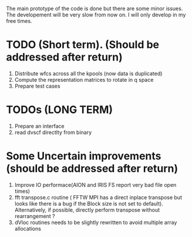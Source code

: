 The main prototype of the code is done but there are some minor issues. 
The developement will be very slow from now on. I will only develop in 
my free times.

# TODO (Short term). (Should be addressed after return)
1) Distribute wfcs across all the kpools (now data is duplicated)
2) Compute the representation matrices to rotate in q space
3) Prepare test cases

# TODOs (LONG TERM)
1) Prepare an interface 
2) read dvscf directlty from binary


# Some Uncertain improvements (should be addressed after return)
1) Improve IO performace(AION and IRIS FS report very bad file open times)
2) fft transpose.c routine ( FFTW MPI has a direct inplace transpose but looks 
like there is a bug if the Block size is not set to default). Alternatively,
if possible, directly perform transpose without rearrangement ?
3) dVloc routines needs to be slightly rewritten to avoid multiple array allocations



